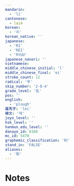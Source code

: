 ```yaml
---
mandarin:
  - 'lí'
cantonese:
  - lai4
korean:
  - '리'
korean_native: ''
japanese:
  - 'RI'
  - 'REI'
  - 'RYUU'
japanese_nanori: ''
vietnamese:
middle_chinese_initial: 'l'
middle_chinese_final: 'ei'
stroke_count: 12
radical: '牛'
skip_number: '2-8-4'
grade_level: '名'
pos: ''
english:
  - 'plough'
羅馬字: 'lei'
韓文: '레'
joyo_level: ''
hsk_level: ''
hanmun_edu_level: ''
danayo_id: 8166
mc_id: 5470
graphemic_classification: '利'
stand_in: 'FALSE'
aliases:
  - '犁'
---
```


# Notes
